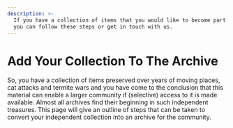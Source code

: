 ```yaml
---
description: >-
  If you have a collection of items that you would like to become part of QAMRA,
  you can follow these steps or get in touch with us.
---
```


# Add Your Collection To The Archive

So, you have a collection of items preserved over years of moving places, cat attacks and termite wars and you have come to the conclusion that this material can enable a larger community if \(selective\) access to it is made available. Almost all archives find their beginning in such independent treasures. This page will give an outline of steps that can be taken to convert your independent collection into an archive for the community.




